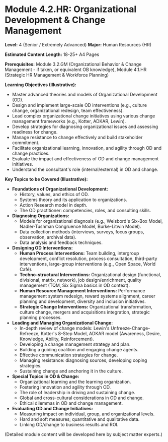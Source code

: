 
# Module 4.2.HR: Organizational Development & Change Management

**Level:** 4 (Senior / Extremely Advanced)
**Major:** Human Resources (HR)

**Estimated Content Length:** 18-25+ A4 Pages

**Prerequisites:** Module 3.2.GM (Organizational Behavior & Change Management - if taken, or equivalent OB knowledge), Module 4.1.HR (Strategic HR Management & Workforce Planning)

**Learning Objectives (Illustrative):**
*   Master advanced theories and models of Organizational Development (OD).
*   Design and implement large-scale OD interventions (e.g., culture change, organizational redesign, team effectiveness).
*   Lead complex organizational change initiatives using various change management frameworks (e.g., Kotter, ADKAR, Lewin).
*   Develop strategies for diagnosing organizational issues and assessing readiness for change.
*   Manage resistance to change effectively and build stakeholder commitment.
*   Facilitate organizational learning, innovation, and agility through OD and change practices.
*   Evaluate the impact and effectiveness of OD and change management initiatives.
*   Understand the consultant's role (internal/external) in OD and change.

**Key Topics to be Covered (Illustrative):**
*   **Foundations of Organizational Development:**
    *   History, values, and ethics of OD.
    *   Systems theory and its application to organizations.
    *   Action Research model in depth.
    *   The OD practitioner: competencies, roles, and consulting skills.
*   **Diagnosing Organizations:**
    *   Models for organizational diagnosis (e.g., Weisbord's Six-Box Model, Nadler-Tushman Congruence Model, Burke-Litwin Model).
    *   Data collection methods (interviews, surveys, focus groups, observation, archival data).
    *   Data analysis and feedback techniques.
*   **Designing OD Interventions:**
    *   **Human Process Interventions:** Team building, intergroup development, conflict resolution, process consultation, third-party interventions, large-group interventions (e.g., Open Space, World Café).
    *   **Techno-structural Interventions:** Organizational design (functional, divisional, matrix, network), job design/enrichment, quality management (TQM, Six Sigma basics in OD context).
    *   **Human Resource Management Interventions:** Performance management system redesign, reward systems alignment, career planning and development, diversity and inclusion initiatives.
    *   **Strategic Change Interventions:** Organizational transformation, culture change, mergers and acquisitions integration, strategic planning processes.
*   **Leading and Managing Organizational Change:**
    *   In-depth review of change models: Lewin's Unfreeze-Change-Refreeze, Kotter's 8-Step Model, ADKAR model (Awareness, Desire, Knowledge, Ability, Reinforcement).
    *   Developing a change management strategy and plan.
    *   Building a guiding coalition and engaging change agents.
    *   Effective communication strategies for change.
    *   Managing resistance: diagnosing sources, developing coping strategies.
    *   Sustaining change and anchoring it in the culture.
*   **Special Topics in OD & Change:**
    *   Organizational learning and the learning organization.
    *   Fostering innovation and agility through OD.
    *   The role of leadership in driving and sustaining change.
    *   Global and cross-cultural considerations in OD and change.
    *   Ethical dilemmas in OD and change management.
*   **Evaluating OD and Change Initiatives:**
    *   Measuring impact on individual, group, and organizational levels.
    *   Hard and soft measures; quantitative and qualitative data.
    *   Linking OD/change to business results and ROI.

(Detailed module content will be developed here by subject matter experts.)
